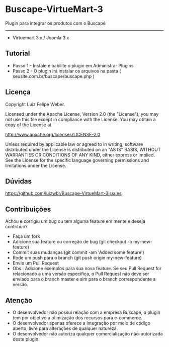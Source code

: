 # Buscape-VirtueMart-3
Plugin para integrar os produtos com o Buscapé

------------------------
* Virtuemart 3.x / Joomla 3.x

Tutorial
-------

* Passo 1 - Instale e habilite o plugin em Administrar Plugins
* Passo 2 - O plugin irá instalar os arquivos na pasta ( seusite.com.br/buscape/buscape.php )

Licença
-------

Copyright Luiz Felipe Weber.

Licensed under the Apache License, Version 2.0 (the "License"); you may not use this file except in compliance with the License. You may obtain a copy of the License at

http://www.apache.org/licenses/LICENSE-2.0

Unless required by applicable law or agreed to in writing, software distributed under the License is distributed on an "AS IS" BASIS, WITHOUT WARRANTIES OR CONDITIONS OF ANY KIND, either express or implied. See the License for the specific language governing permissions and limitations under the License.


Dúvidas
----------

https://github.com/luizwbr/Buscape-VirtueMart-3issues

Contribuições
-------------

Achou e corrigiu um bug ou tem alguma feature em mente e deseja contribuir?

* Faça um fork
* Adicione sua feature ou correção de bug (git checkout -b my-new-feature)
* Commit suas mudanças (git commit -am 'Added some feature')
* Rode um push para o branch (git push origin my-new-feature)
* Envie um Pull Request
* Obs.: Adicione exemplos para sua nova feature. Se seu Pull Request for relacionado a uma versão específica, o Pull Request não deve ser enviado para o branch master e sim para o branch correspondente a versão.

Atenção
-------------

- O desenvolvedor não possui relação com a empresa Buscapé, o plugin tem por objetivo a otimização dos recursos para e-commerce. 
- O desenvolvedor apenas oferece a integração por meio de código aberto, livre para alterações de qualquer natureza. 
- O desenvolvedor não autoriza qualquer comercialização não-autorizada deste plugin.

